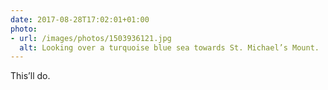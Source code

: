 ```yaml
---
date: 2017-08-28T17:02:01+01:00
photo:
- url: /images/photos/1503936121.jpg
  alt: Looking over a turquoise blue sea towards St. Michael’s Mount.
---
```

This’ll do.

